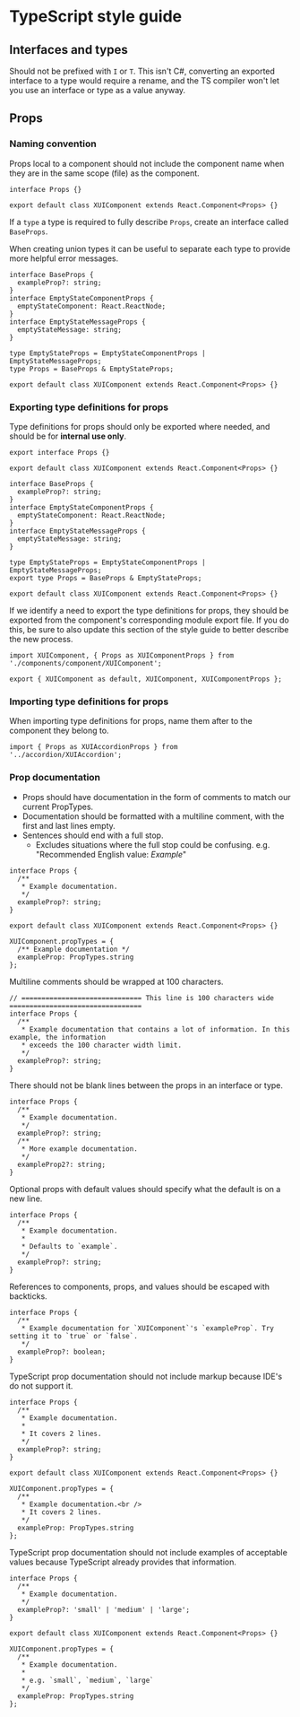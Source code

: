 # TypeScript style guide

## Interfaces and types

Should not be prefixed with `I` or `T`. This isn't C#, converting an exported interface to a type would require a rename, and the TS compiler won't let you use an interface or type as a value anyway.

## Props

### Naming convention

Props local to a component should not include the component name when they are in the same scope (file) as the component.

```tsx
interface Props {}

export default class XUIComponent extends React.Component<Props> {}
```

If a `type` a type is required to fully describe `Props`, create an interface called `BaseProps`.

When creating union types it can be useful to separate each type to provide more helpful error messages.

```tsx
interface BaseProps {
  exampleProp?: string;
}
interface EmptyStateComponentProps {
  emptyStateComponent: React.ReactNode;
}
interface EmptyStateMessageProps {
  emptyStateMessage: string;
}

type EmptyStateProps = EmptyStateComponentProps | EmptyStateMessageProps;
type Props = BaseProps & EmptyStateProps;

export default class XUIComponent extends React.Component<Props> {}
```

### Exporting type definitions for props

Type definitions for props should only be exported where needed, and should be for **internal use only**.

```tsx
export interface Props {}

export default class XUIComponent extends React.Component<Props> {}
```

```tsx
interface BaseProps {
  exampleProp?: string;
}
interface EmptyStateComponentProps {
  emptyStateComponent: React.ReactNode;
}
interface EmptyStateMessageProps {
  emptyStateMessage: string;
}

type EmptyStateProps = EmptyStateComponentProps | EmptyStateMessageProps;
export type Props = BaseProps & EmptyStateProps;

export default class XUIComponent extends React.Component<Props> {}
```

If we identify a need to export the type definitions for props, they should be exported from the component's corresponding module export file. If you do this, be sure to also update this section of the style guide to better describe the new process.

```tsx
import XUIComponent, { Props as XUIComponentProps } from './components/component/XUIComponent';

export { XUIComponent as default, XUIComponent, XUIComponentProps };
```

### Importing type definitions for props

When importing type definitions for props, name them after to the component they belong to.

```tsx
import { Props as XUIAccordionProps } from '../accordion/XUIAccordion';
```

### Prop documentation

- Props should have documentation in the form of comments to match our current PropTypes.
- Documentation should be formatted with a multiline comment, with the first and last lines empty.
- Sentences should end with a full stop.
  - Excludes situations where the full stop could be confusing.
    e.g. "Recommended English value: _Example_"

```tsx
interface Props {
  /**
   * Example documentation.
   */
  exampleProp?: string;
}

export default class XUIComponent extends React.Component<Props> {}

XUIComponent.propTypes = {
  /** Example documentation */
  exampleProp: PropTypes.string
};
```

Multiline comments should be wrapped at 100 characters.

```tsx
// ============================== This line is 100 characters wide =================================
interface Props {
  /**
   * Example documentation that contains a lot of information. In this example, the information
   * exceeds the 100 character width limit.
   */
  exampleProp?: string;
}
```

There should not be blank lines between the props in an interface or type.

```tsx
interface Props {
  /**
   * Example documentation.
   */
  exampleProp?: string;
  /**
   * More example documentation.
   */
  exampleProp2?: string;
}
```

Optional props with default values should specify what the default is on a new line.

```tsx
interface Props {
  /**
   * Example documentation.
   *
   * Defaults to `example`.
   */
  exampleProp?: string;
}
```

References to components, props, and values should be escaped with backticks.

```tsx
interface Props {
  /**
   * Example documentation for `XUIComponent`'s `exampleProp`. Try setting it to `true` or `false`.
   */
  exampleProp?: boolean;
}
```

TypeScript prop documentation should not include markup because IDE's do not support it.

```tsx
interface Props {
  /**
   * Example documentation.
   *
   * It covers 2 lines.
   */
  exampleProp?: string;
}

export default class XUIComponent extends React.Component<Props> {}

XUIComponent.propTypes = {
  /**
   * Example documentation.<br />
   * It covers 2 lines.
   */
  exampleProp: PropTypes.string
};
```

TypeScript prop documentation should not include examples of acceptable values because TypeScript already provides that information.

```tsx
interface Props {
  /**
   * Example documentation.
   */
  exampleProp?: 'small' | 'medium' | 'large';
}

export default class XUIComponent extends React.Component<Props> {}

XUIComponent.propTypes = {
  /**
   * Example documentation.
   *
   * e.g. `small`, `medium`, `large`
   */
  exampleProp: PropTypes.string
};
```
